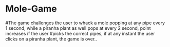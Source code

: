 # Mole-Game
#The game challenges the user to whack a mole popping at any pipe every 1 second, while a piranha plant as well pops at every 2 second, point increases if the user 
#picks the correct pipes, if at any instant the user clicks on a piranha plant, the game is over..
